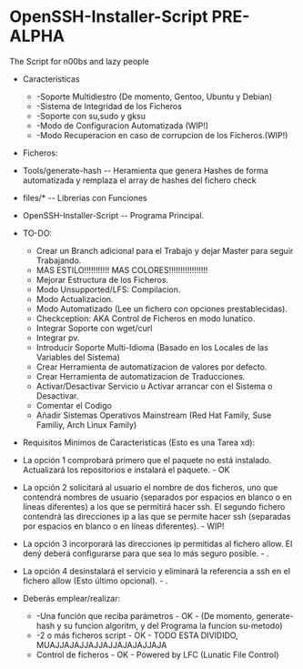 # OpenSSH-Installer-Script PRE-ALPHA

The Script for n00bs and lazy people 

* Caracteristicas
  * -Soporte Multidiestro (De momento, Gentoo, Ubuntu y Debian)
  * -Sistema de Integridad de los Ficheros
  * -Soporte con su,sudo y gksu
  * -Modo de Configuracion Automatizada (WIP!)
  * -Modo Recuperacion en caso de corrupcion de los Ficheros.(WIP!)

* Ficheros:
 * Tools/generate-hash -- Heramienta que genera Hashes de forma automatizada y remplaza el array de hashes del fichero check
 * files/* -- Librerias con Funciones
 * OpenSSH-Installer-Script -- Programa Principal.

* TO-DO:
  * Crear un Branch adicional para el Trabajo y dejar Master para seguir Trabajando. 
  * MAS ESTILO!!!!!!!!!!! MAS COLORES!!!!!!!!!!!!!!!!!
  * Mejorar Estructura de los Ficheros.
  * Modo Unsupported/LFS: Compilacion.
  * Modo Actualizacion.
  * Modo Automatizado (Lee un fichero con opciones prestablecidas).
  * Checkception: AKA Control de Ficheros en modo lunatico.
  * Integrar Soporte con wget/curl
  * Integrar pv.
  * Introducir Soporte Multi-Idioma (Basado en los Locales de las Variables del Sistema)
  * Crear Herramienta de automatizacion de valores por defecto.
  * Crear Herramienta de automatizacion de Traducciones.
  * Activar/Desactivar Servicio u Activar arrancar con el Sistema o Desactivar.
  * Comentar el Codigo
  * Añadir Sistemas Operativos Mainstream (Red Hat Family, Suse Familiy, Arch Linux Family)

* Requisitos Minimos de Caracteristicas (Esto es una Tarea xd):
 * La opción 1 comprobará primero que el paquete no está instalado. Actualizará los repositorios e instalará el paquete. - OK
 * La opción 2 solicitará al usuario el nombre de dos ficheros, uno que contendrá nombres de usuario (separados por espacios en blanco o en líneas diferentes) a los que se permitirá hacer ssh. El segundo fichero contendrá las direcciones ip a las que se permite hacer ssh (separadas por espacios en blanco o en líneas diferentes). - WIP!
 * La opción 3 incorporará las direcciones ip permitidas al fichero allow. El dený deberá configurarse para que sea lo más seguro posible. - .
 * La opción 4 desinstalará el servicio y eliminará la referencia a ssh en el fichero allow (Esto último opcional). - .
* Deberás emplear/realizar:
  * -Una función que reciba parámetros - OK - (De momento, generate-hash y su funcion algoritm, y del Programa la funcion su-metodo)
  * -2 o más ficheros script - OK - TODO ESTA DIVIDIDO, MUAJJAJAJJAJJAJJAJAJAJJAJA
  * Control de ficheros - OK - Powered by LFC (Lunatic File Control)
